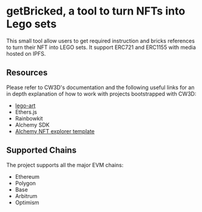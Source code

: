 # getBricked, a tool to turn NFTs into Lego sets

This small tool allow users to get required instruction and bricks references to turn their NFT into LEGO sets. It support ERC721 and ERC1155 with media hosted on IPFS.

## Resources
Please refer to CW3D's documentation and the following useful links for an in depth explanation of how to work with projects bootstrapped with CW3D:
- [lego-art](https://github.com/Cutwell/lego-art/blob/main/static/main.js)
- Ethers.js
- Rainbowkit
- Alchemy SDK
- [Alchemy NFT explorer template](https://github.com/alchemyplatform/cw3d-nft-explorer/issues)

## Supported Chains

The project supports all the major EVM chains:

 - Ethereum
 - Polygon
 - Base
 - Arbitrum
 - Optimism

